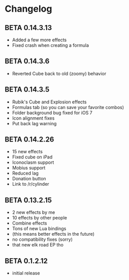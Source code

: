 # Changelog

## BETA 0.14.3.13

* Added a few more effects
* Fixed crash when creating a formula

## BETA 0.14.3.6

* Reverted Cube back to old (zoomy) behavior

## BETA 0.14.3.5

* Rubik's Cube and Explosion effects
* Formulas tab (so you can save your favorite combos)
* Folder background bug fixed for iOS 7
* Icon alignment fixes
* Put back lag warning

## BETA 0.14.2.26

* 15 new effects
* Fixed cube on iPad
* Iconoclasm support
* Mobius support
* Reduced lag
* Donation button
* Link to /r/cylinder

## BETA 0.13.2.15

* 2 new effects by me
* 10 effects by other people
* Combine effects
* Tons of new Lua bindings
* (this means better effects in the future)
* no compatibility fixes (sorry)
* that new elk road EP tho

## BETA 0.1.2.12

* initial release
